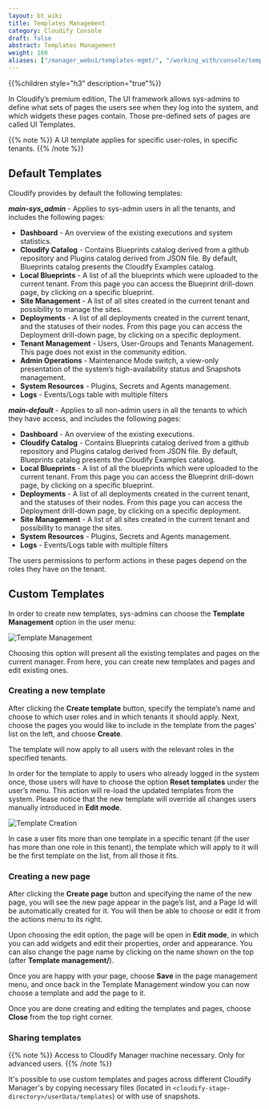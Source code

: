 ```yaml
---
layout: bt_wiki
title: Templates Management
category: Cloudify Console
draft: false
abstract: Templates Management
weight: 160
aliases: ["/manager_webui/templates-mgmt/", "/working_with/console/templates-mgmt/"] 
---
```


{{%children style="h3" description="true"%}}

In Cloudify’s premium edition, The UI framework allows sys-admins to define what sets of pages the users see when they log into the system, and which widgets these pages contain. Those pre-defined sets of pages are called UI Templates.

{{% note %}}
A UI template applies for specific user-roles, in specific tenants.
{{% /note %}}


## Default Templates
Cloudify provides by default the following templates:

***main-sys_admin*** - Applies to sys-admin users in all the tenants, and includes the following pages:

* **Dashboard**  - An overview of the existing executions and system statistics.
* **Cloudify Catalog** - Contains Blueprints catalog derived from a github repository and Plugins catalog derived from JSON file. By default, Blueprints catalog presents the Cloudify Examples catalog.
* **Local Blueprints** - A list of all the blueprints which were uploaded to the current tenant.  From this page you can access the Blueprint drill-down page, by clicking on a specific blueprint.
* **Site Management** - A list of all sites created in the current tenant and possibility to manage the sites.
* **Deployments** - A list of all deployments created in the current tenant, and the statuses of their nodes. From this page you can access the Deployment drill-down page, by clicking on a specific deployment.
* **Tenant Management** - Users, User-Groups and Tenants Management. This page does not exist in the community edition.
* **Admin Operations** - Maintenance Mode switch, a view-only presentation of the system’s high-availability status and Snapshots management.
* **System Resources** - Plugins, Secrets and Agents management.
* **Logs** - Events/Logs table with multiple filters

***main-default*** - Applies to all non-admin users in all the tenants to which they have access, and includes the following pages:

* **Dashboard**  - An overview of the existing executions.
* **Cloudify Catalog** - Contains Blueprints catalog derived from a github repository and Plugins catalog derived from JSON file. By default, Blueprints catalog presents the Cloudify Examples catalog.
* **Local Blueprints** - A list of all the blueprints which were uploaded to the current tenant.  From this page you can access the Blueprint drill-down page, by clicking on a specific blueprint.   
* **Deployments** - A list of all deployments created in the current tenant, and the statuses of their nodes. From this page you can access the Deployment drill-down page, by clicking on a specific deployment.
* **Site Management** - A list of all sites created in the current tenant and possibility to manage the sites.
* **System Resources** - Plugins, Secrets and Agents management.
* **Logs** - Events/Logs table with multiple filters

The users permissions to perform actions in these pages depend on the roles they have on the tenant.

## Custom Templates
In order to create new templates, sys-admins can choose the **Template Management** option in the user menu:

![Template Management]( /images/ui/templatesMgmt/templates_menu.png )


Choosing this option will present all the existing templates and pages on the current manager. From here, you can create new templates and pages and edit existing ones.  


### Creating a new template

After clicking the **Create template** button, specify the template’s name and choose to which user roles and in which tenants it should apply.
Next, choose the pages you would like to include in the template from the pages’ list on the left, and choose **Create**.

The template will now apply to all users with the relevant roles in the specified tenants.

In order for the template to apply to users who already logged in the system once, those users will have to choose the option **Reset templates** under the user’s menu. This action will re-load the updated templates from the system. Please notice that the new template will override all changes users manually introduced in **Edit mode**.

![Template Creation]( /images/ui/templatesMgmt/templates_create.png )

In case a user fits more than one template in a specific tenant (if the user has more than one role in this tenant), the template which will apply to it will be the first template on the list, from all those it fits.

### Creating a new page

After clicking the **Create page**  button and specifying the name of the new page, you will see the new page appear in the page’s list, and a Page Id will be automatically created for it. You will then be able to choose or edit it from the actions menu to its right.

Upon choosing the edit option, the page will be open in **Edit mode**, in which you can add widgets and edit their properties, order and appearance. You can also change the page name by clicking on the name shown on the top (after **Template management/**).

Once you are happy with your page, choose **Save** in the page management menu, and once back in the Template Management window you can now choose a template and add the page to it.

Once you are done creating and editing the templates and pages, choose **Close** from the top right corner.

### Sharing templates

{{% note %}}
Access to Cloudify Manager machine necessary. Only for advanced users.
{{% /note %}}    

It's possible to use custom templates and pages across different Cloudify Manager's by copying necessary files (located in `<cloudify-stage-directory>/userData/templates`) or with use of snapshots.

